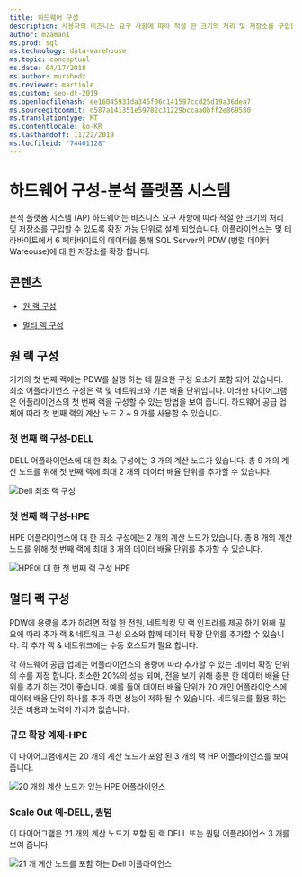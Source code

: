 ```yaml
---
title: 하드웨어 구성
description: 사용자의 비즈니스 요구 사항에 따라 적절 한 크기의 처리 및 저장소를 구입할 수 있도록 AP (분석 플랫폼 시스템) 어플라이언스 하드웨어는 확장 가능 단위로 설계 됩니다. 어플라이언스는 병렬 데이터 웨어하우스의 저장소를 몇 테라바이트에서 6 페타바이트의 데이터로 확장 합니다.
author: mzaman1
ms.prod: sql
ms.technology: data-warehouse
ms.topic: conceptual
ms.date: 04/17/2018
ms.author: murshedz
ms.reviewer: martinle
ms.custom: seo-dt-2019
ms.openlocfilehash: ee16045931da345f06c141597ccd25d19a36dea7
ms.sourcegitcommit: d587a141351e59782c31229bccaa0bff2e869580
ms.translationtype: MT
ms.contentlocale: ko-KR
ms.lasthandoff: 11/22/2019
ms.locfileid: "74401128"
---
```

# <a name="hardware-configurations---analytics-platform-system"></a>하드웨어 구성-분석 플랫폼 시스템
분석 플랫폼 시스템 (AP) 하드웨어는 비즈니스 요구 사항에 따라 적절 한 크기의 처리 및 저장소를 구입할 수 있도록 확장 가능 단위로 설계 되었습니다. 어플라이언스는 몇 테라바이트에서 6 페타바이트의 데이터를 통해 SQL Server의 PDW (병렬 데이터 Wareouse)에 대 한 저장소를 확장 합니다.  
  
## <a name="contents"></a>콘텐츠  
  
-   [원 랙 구성](#section1)  
  
-   [멀티 랙 구성](#section2)  

  
## <a name="section1"></a>원 랙 구성  
기기의 첫 번째 랙에는 PDW를 실행 하는 데 필요한 구성 요소가 포함 되어 있습니다. 최소 어플라이언스 구성은 랙 및 네트워크와 기본 배율 단위입니다. 이러한 다이어그램은 어플라이언스의 첫 번째 랙을 구성할 수 있는 방법을 보여 줍니다. 하드웨어 공급 업체에 따라 첫 번째 랙의 계산 노드 2 ~ 9 개를 사용할 수 있습니다.  
  
### <a name="first-rack-configurations---dell"></a>첫 번째 랙 구성-DELL  
DELL 어플라이언스에 대 한 최소 구성에는 3 개의 계산 노드가 있습니다. 총 9 개의 계산 노드를 위해 첫 번째 랙에 최대 2 개의 데이터 배율 단위를 추가할 수 있습니다.  
  
![Dell 최초 랙 구성](media/first-rack-configurations-dell.png "Dell 최초 랙 구성")  
  
### <a name="first-rack-configurations---hpe"></a>첫 번째 랙 구성-HPE  
HPE 어플라이언스에 대 한 최소 구성에는 2 개의 계산 노드가 있습니다. 총 8 개의 계산 노드를 위해 첫 번째 랙에 최대 3 개의 데이터 배율 단위를 추가할 수 있습니다.  
  
![HPE에 대 한 첫 번째 랙 구성 HPE](media/first-rack-configurations-hpe.png "HPE 첫 번째 랙 구성")  
  
## <a name="section2"></a>멀티 랙 구성  
PDW에 용량을 추가 하려면 적절 한 전원, 네트워킹 및 랙 인프라를 제공 하기 위해 필요에 따라 추가 랙 & 네트워크 구성 요소와 함께 데이터 확장 단위를 추가할 수 있습니다. 각 추가 랙 & 네트워크에는 수동 호스트가 필요 합니다.  
  
각 하드웨어 공급 업체는 어플라이언스의 용량에 따라 추가할 수 있는 데이터 확장 단위의 수를 지정 합니다. 최소한 20%의 성능 되며, 전을 보기 위해 충분 한 데이터 배율 단위를 추가 하는 것이 좋습니다. 예를 들어 데이터 배율 단위가 20 개인 어플라이언스에 데이터 배율 단위 하나를 추가 하면 성능이 저하 될 수 있습니다. 네트워크를 활용 하는 것은 비용과 노력이 가치가 없습니다.  
  
### <a name="scale-out-example---hpe"></a>규모 확장 예제-HPE  
이 다이어그램에서는 20 개의 계산 노드가 포함 된 3 개의 랙 HP 어플라이언스를 보여 줍니다.  
  
![20 개의 계산 노드가 있는 HPE 어플라이언스](media/scale-out-hpe.png "20 개의 계산 노드가 있는 HPE 어플라이언스")  
  
### <a name="scale-out-example---dell-quanta"></a>Scale Out 예-DELL, 퀀텀  
이 다이어그램은 21 개의 계산 노드가 포함 된 랙 DELL 또는 퀀텀 어플라이언스 3 개를 보여 줍니다.  
  
![21 개 계산 노드를 포함 하는 Dell 어플라이언스](media/scale-out-dell.png "21 개 계산 노드를 포함 하는 Dell 어플라이언스")  
 
